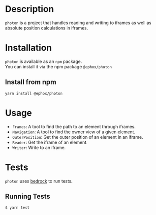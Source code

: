 # Description

`photon` is a project that handles reading and writing to iframes as 
well as absolute position calculations in iframes.

# Installation

`photon` is available as an `npm` package.  
You can install it via the npm package `@ephox/photon`

## Install from npm

`yarn install @ephox/photon`

# Usage

 - `Frames`: A tool to find the path to an element through iframes.
 - `Navigation`: A tool to find the owner view of a given element.
 - `OuterPosition`: Get the outer position of an element in an iframe.
 - `Reader`: Get the iframe of an element.
 - `Writer`: Write to an iframe.

# Tests

`photon` uses [bedrock](https://github.com/tinymce/bedrock) to run tests.

## Running Tests

`$ yarn test`